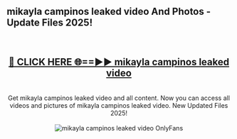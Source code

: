 <h2>mikayla campinos leaked video And Photos - Update Files 2025!</h2>
<br>
<div align="center">
<h2><a href="https://betterlinks.top/A2PfLJ" rel="nofollow">🔴 CLICK HERE 🌐==►► mikayla campinos leaked video</a></h2>
<br>
Get mikayla campinos leaked video and all content. Now you can access all videos and pictures of mikayla campinos leaked video. New Updated Files 2025!
<br>
<br>
<a href="https://betterlinks.top/A2PfLJ" rel="nofollow" data-target="animated-image.originalLink"><img src="https://i.imgur.com/dJHk4Zq.gif" alt="mikayla campinos leaked video OnlyFans" style="max-width: 100%; display: inline-block;" data-target="animated-image.originalImage"></a>
</div>
<br>